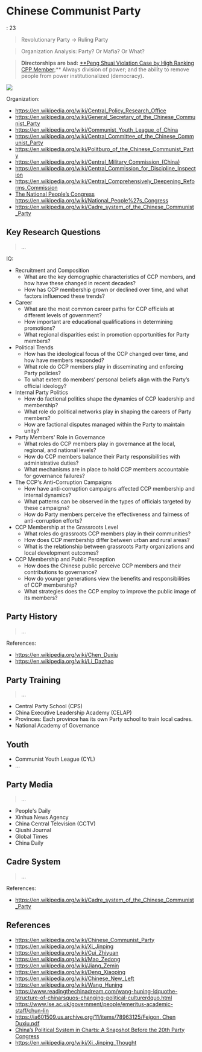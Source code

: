 # Chinese Communist Party

: 23

> Revolutionary Party → Ruling Party
> 

> Organization Analysis: Party? Or Mafia? Or What?
> 

> **Directorships are bad:** [**Peng Shuai Violation Case by High Ranking CPP Member](https://en.wikipedia.org/wiki/Peng_Shuai);** Always division of power; and the ability to remove people from power institutionalized (democracy)**.**
> 

![](https://cdn.cfr.org/sites/default/files/styles/large_xl/public/image/2022/10/ccp_graphic%20%281%29_0.png.webp)

Organization:

- https://en.wikipedia.org/wiki/Central_Policy_Research_Office
- https://en.wikipedia.org/wiki/General_Secretary_of_the_Chinese_Communist_Party
- https://en.wikipedia.org/wiki/Communist_Youth_League_of_China
- https://en.wikipedia.org/wiki/Central_Committee_of_the_Chinese_Communist_Party
- https://en.wikipedia.org/wiki/Politburo_of_the_Chinese_Communist_Party
- https://en.wikipedia.org/wiki/Central_Military_Commission_(China)
- https://en.wikipedia.org/wiki/Central_Commission_for_Discipline_Inspection
- https://en.wikipedia.org/wiki/Central_Comprehensively_Deepening_Reforms_Commission
- [The National People’s Congress](https://rajawali.hks.harvard.edu/wp-content/uploads/sites/2/2024/03/the_national_peoples_congress.pdf)  https://en.wikipedia.org/wiki/National_People%27s_Congress
- https://en.wikipedia.org/wiki/Cadre_system_of_the_Chinese_Communist_Party

## Key Research Questions

> …
> 

IQ:

- Recruitment and Composition
    - What are the key demographic characteristics of CCP members, and how have these changed in recent decades?
    - How has CCP membership grown or declined over time, and what factors influenced these trends?
- Career
    - What are the most common career paths for CCP officials at different levels of government?
    - How important are educational qualifications in determining promotions?
    - What regional disparities exist in promotion opportunities for Party members?
- Political Trends
    - How has the ideological focus of the CCP changed over time, and how have members responded?
    - What role do CCP members play in disseminating and enforcing Party policies?
    - To what extent do members’ personal beliefs align with the Party’s official ideology?
- Internal Party Politics
    - How do factional politics shape the dynamics of CCP leadership and membership?
    - What role do political networks play in shaping the careers of Party members?
    - How are factional disputes managed within the Party to maintain unity?
- Party Members' Role in Governance
    - What roles do CCP members play in governance at the local, regional, and national levels?
    - How do CCP members balance their Party responsibilities with administrative duties?
    - What mechanisms are in place to hold CCP members accountable for governance failures?
- The CCP's Anti-Corruption Campaigns
    - How have anti-corruption campaigns affected CCP membership and internal dynamics?
    - What patterns can be observed in the types of officials targeted by these campaigns?
    - How do Party members perceive the effectiveness and fairness of anti-corruption efforts?
- CCP Membership at the Grassroots Level
    - What roles do grassroots CCP members play in their communities?
    - How does CCP membership differ between urban and rural areas?
    - What is the relationship between grassroots Party organizations and local development outcomes?
- CCP Membership and Public Perception
    - How does the Chinese public perceive CCP members and their contributions to governance?
    - How do younger generations view the benefits and responsibilities of CCP membership?
    - What strategies does the CCP employ to improve the public image of its members?

## Party History

> …
> 

References:

- https://en.wikipedia.org/wiki/Chen_Duxiu
- https://en.wikipedia.org/wiki/Li_Dazhao

## Party Training

> …
> 
- Central Party School (CPS)
- China Executive Leadership Academy (CELAP)
- Provinces: Each province has its own Party school to train local cadres.
- National Academy of Governance

## Youth

- Communist Youth League (CYL)
- …

## Party Media

> …
> 
- People's Daily
- Xinhua News Agency
- China Central Television (CCTV)
- Qiushi Journal
- Global Times
- China Daily

## Cadre System

> …
> 

References:

- https://en.wikipedia.org/wiki/Cadre_system_of_the_Chinese_Communist_Party

## References

- https://en.wikipedia.org/wiki/Chinese_Communist_Party
- https://en.wikipedia.org/wiki/Xi_Jinping
- https://en.wikipedia.org/wiki/Cui_Zhiyuan
- https://en.wikipedia.org/wiki/Mao_Zedong
- https://en.wikipedia.org/wiki/Jiang_Zemin
- https://en.wikipedia.org/wiki/Deng_Xiaoping
- https://en.wikipedia.org/wiki/Chinese_New_Left
- https://en.wikipedia.org/wiki/Wang_Huning
- https://www.readingthechinadream.com/wang-huning-ldquothe-structure-of-chinarsquos-changing-political-culturerdquo.html
- https://www.lse.ac.uk/government/people/emeritus-academic-staff/chun-lin
- [https://ia601509.us.archive.org/11/items/78963125/Feigon. Chen Duxiu.pdf](https://ia601509.us.archive.org/11/items/78963125/Feigon.%20Chen%20Duxiu.pdf)
- [China’s Political System in Charts: A Snapshot Before the 20th Party Congress](https://crsreports.congress.gov/product/pdf/R/R46977)
- https://en.wikipedia.org/wiki/Xi_Jinping_Thought